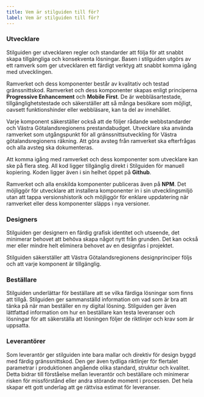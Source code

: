 ```yaml
---
title: Vem är stilguiden till för?
label: Vem är stilguiden till för?
---
```


### Utvecklare

Stilguiden ger utvecklaren regler och standarder att följa för att snabbt skapa tillgängliga och konsekventa lösningar. Basen i stilguiden utgörs av ett ramverk som ger utvecklaren ett färdigt verktyg att snabbt komma igång med utvecklingen. 

Ramverket och dess komponenter består av kvalitativ och testad gränssnittskod. Ramverket och dess komponenter skapas enligt principerna **Progressive Enhancement** och **Mobile First**. De är webbläsartestade, tillgänglighetstestade och säkerställer att så många besökare som möjligt, oavsett funktionshinder eller webbläsare, kan ta del av innehållet. 

Varje komponent säkerställer också att de följer rådande webbstandarder och Västra Götalandsregionens prestandabudget. Utvecklare ska använda ramverket som utgångspunkt för all gränssnittsutveckling för Västra götalandsregionens räkning. Att göra avsteg från ramverket ska efterfrågas och alla avsteg ska dokumenteras. 

Att komma igång med ramverket och dess komponenter som utvecklare kan ske på flera steg. All kod ligger tillgänglig direkt i Stilguiden för manuell kopiering. Koden ligger även i sin helhet öppet på **Github**. 

Ramverket och alla enskilda komponenter publiceras även på **NPM**. Det möjliggör för utvecklare att installera komponenter in i sin utvecklingsmiljö utan att tappa versionshistorik och möjliggör för enklare uppdatering när ramverket eller dess komponenter släpps i nya versioner.

### Designers

Stilguiden ger designern en färdig grafisk identitet och utseende, det minimerar behovet att behöva skapa något nytt från grunden. Det kan också mer eller mindre helt eliminera behovet av en designfas i projektet.

Stilguiden säkerställer att Västra Götalandsregionens designprinciper följs och att varje komponent är tillgänglig.

### Beställare

Stilguiden underlättar för beställare att se vilka färdiga lösningar som finns att tillgå. Stilguiden ger sammanställd information om vad som är bra att tänka på när man beställer en ny digital lösning. Stilguiden ger även lättfattad information om hur en beställare kan testa leveranser och lösningar för att säkerställa att lösningen följer de riktlinjer och krav som är uppsatta.

### Leverantörer

Som leverantör ger stilguiden inte bara mallar och direktiv för design byggd med färdig gränssnittskod. Den ger även tydliga riktlinjer för flertalet parametrar i produktionen angående olika standard, struktur och kvalitet. Detta bidrar till förståelse mellan leverantör och beställare och minimerar risken för missförstånd eller andra störande moment i processen. Det hela skapar ett gott underlag att ge rättvisa estimat för leveranser.